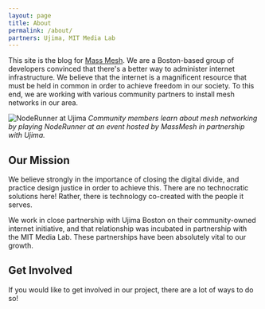 ```yaml
---
layout: page
title: About
permalink: /about/
partners: Ujima, MIT Media Lab
---
```

This site is the blog for [Mass Mesh](https://massmesh.org). We are a Boston-based group of developers convinced that there's a better way to administer internet infrastructure. We believe that the internet is a magnificent resource that must be held in common in order to achieve freedom in our society. To this end, we are working with various community partners to install mesh networks in our area.

![NodeRunner at Ujima][banner]
*Community members learn about mesh networking by playing NodeRunner at an event hosted by MassMesh in partnership with Ujima.*

## Our Mission

We believe strongly in the importance of closing the digital divide, and practice design justice in order to achieve this. There are no technocratic solutions here! Rather, there is technology co-created with the people it serves.

We work in close partnership with Ujima Boston on their community-owned internet initiative, and that relationship was incubated in partnership with the MIT Media Lab. These partnerships have been absolutely vital to our growth.

## Get Involved

If you would like to get involved in our project, there are a lot of ways to do so!

[banner]: /blog/img/AboutBanner.jpg